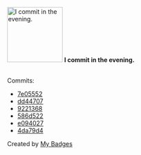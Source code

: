 <img src="https://my-badges.github.io/my-badges/evening-commits.png" alt="I commit in the evening." title="I commit in the evening." width="128">
<strong>I commit in the evening.</strong>
<br><br>

Commits:

- <a href="https://github.com/dwesh163/ict-bot/commit/7e05552a3887395812cc49d6112372334c2de9c7">7e05552</a>
- <a href="https://github.com/dwesh163/ict-bot/commit/dd44707bfbf8b16312ed9d536a4f201cedbceda9">dd44707</a>
- <a href="https://github.com/dwesh163/ict-bot/commit/922136865fc0744063d514cdf657b1f07926009a">9221368</a>
- <a href="https://github.com/dwesh163/ict-bot/commit/586d52251e32a3632253947d5f852899a4335810">586d522</a>
- <a href="https://github.com/dwesh163/ict-bot/commit/e09402711caa5f73c7d200d4a6e993b8aa1cc9d9">e094027</a>
- <a href="https://github.com/dwesh163/ict-bot/commit/4da79d4819a4ea7bf33b4eb7948ce9db67df736f">4da79d4</a>


Created by <a href="https://github.com/my-badges/my-badges">My Badges</a>